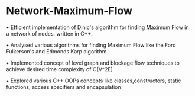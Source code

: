 # Network-Maximum-Flow

• Efficient implementation of Dinic's algorithm for finding Maximum Flow in a network of nodes, written in C++.

• Analysed various algorithms for finding Maximum Flow like the Ford Fulkerson's and Edmonds Karp algorithm

• Implemented concept of level graph and blockage flow techniques to achieve desired time complexity of O(V^2E)

• Explored various C++ OOPs concepts like classes,constructors, static functions, access specifiers and encapsulation
